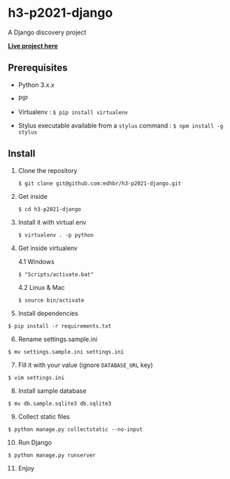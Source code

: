 # h3-p2021-django

A Django discovery project

**[Live project here](https://h3-p2021-django.herokuapp.com)**

## Prerequisites

- Python 3.x.x

- PIP

- Virtualenv : `$ pip install virtualenv`

- Stylus executable available from a `stylus` command : `$ npm install -g stylus`

## Install

1. Clone the repository

   `$ git clone git@github.com:edhbr/h3-p2021-django.git`

2. Get inside

   `$ cd h3-p2021-django`

3. Install it with virtual env

   `$ virtualenv . -p python`

4. Get inside virtualenv

   4.1 Windows

   `$ "Scripts/activate.bat"`

   4.2 Linux & Mac

   `$ source bin/activate`

5. Install dependencies

`$ pip install -r requirements.txt`

6. Rename settings.sample.ini

`$ mv settings.sample.ini settings.ini`

7. Fill it with your value (ignore `DATABASE_URL` key)

`$ vim settings.ini`

8. Install sample database

`$ mv db.sample.sqlite3 db.sqlite3`

9. Collect static files

`$ python manage.py collectstatic --no-input`

10. Run Django

`$ python manage.py runserver`

11. Enjoy
